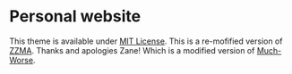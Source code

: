 # Personal website

This theme is available under [MIT License](https://opensource.org/licenses/MIT).
This is a re-mofified version of [ZZMA](https://github.com/zzma/website). Thanks and apologies Zane! 
Which is a modified version of [Much-Worse](http://jekyllthemes.org/themes/much-worse).
